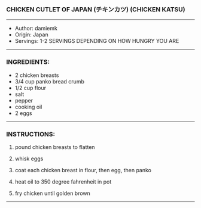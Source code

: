 ### CHICKEN CUTLET OF JAPAN (チキンカツ) (CHICKEN KATSU)
---
- Author: damiemk
- Origin: Japan
- Servings: 1-2 SERVINGS DEPENDING ON HOW HUNGRY YOU ARE
---
### INGREDIENTS:

- 2 chicken breasts
- 3/4 cup panko bread crumb
- 1/2 cup flour
- salt
- pepper
- cooking oil
- 2 eggs
---
### INSTRUCTIONS:

1. pound chicken breasts to flatten

2. whisk eggs

3. coat each chicken breast in flour, then egg, then panko

4. heat oil to 350 degree fahrenheit in pot

5. fry chicken until golden brown

---
